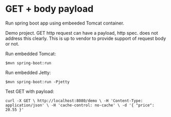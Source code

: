 # GET + body payload

Run spring boot app using embeeded Tomcat container.

Demo project.
GET http request can have a payload, http spec. does not address this clearly.
This is up to vendor to provide support of request body or not.

Run embedded Tomcat:

``
$mvn spring-boot:run
``

Run embedded Jetty:

``
$mvn spring-boot:run -Pjetty
``

Test GET with payload:

``
curl -X GET \
  http://localhost:8080/demo \
  -H 'Content-Type: application/json' \
  -H 'cache-control: no-cache' \
  -d '{
	"price": 20.55
   }'
``
